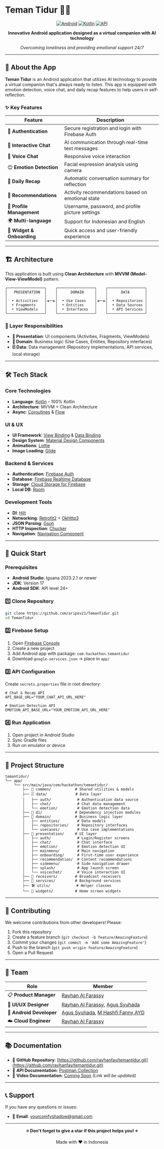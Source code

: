 # Teman Tidur 🌙✨

<div align="center">
  
  [![Android](https://img.shields.io/badge/Platform-Android-green.svg)](https://android.com)
  [![Kotlin](https://img.shields.io/badge/Language-Kotlin-blue.svg)](https://kotlinlang.org)
  [![API](https://img.shields.io/badge/API-24%2B-brightgreen.svg)](https://android-arsenal.com/api?level=24)
  
  **Innovative Android application designed as a virtual companion with AI technology**
  
  *Overcoming loneliness and providing emotional support 24/7*
  
</div>

---

## 📱 About the App

**Teman Tidur** is an Android application that utilizes AI technology to provide a virtual companion that's always ready to listen. This app is equipped with emotion detection, voice chat, and daily recap features to help users in self-reflection.

### ✨ Key Features

| Feature | Description |
|---------|-------------|
| 🔐 **Authentication** | Secure registration and login with Firebase Auth |
| 💬 **Interactive Chat** | AI communication through real-time text messages |
| 🎤 **Voice Chat** | Responsive voice interaction |
| 😊 **Emotion Detection** | Facial expression analysis using camera |
| 📝 **Daily Recap** | Automatic conversation summary for reflection |
| 🎯 **Recommendations** | Activity recommendations based on emotional state |
| 👤 **Profile Management** | Username, password, and profile picture settings |
| 🌍 **Multi-language** | Support for Indonesian and English |
| 📱 **Widget & Onboarding** | Quick access and user-friendly experience |

---

## 🏗️ Architecture

This application is built using **Clean Architecture** with **MVVM (Model-View-ViewModel)** pattern.

```
┌─────────────────┐    ┌─────────────────┐    ┌─────────────────┐
│   PRESENTATION  │    │      DOMAIN     │    │      DATA       │
│                 │    │                 │    │                 │
│  • Activities   │◄──►│  • Use Cases    │◄──►│  • Repositories │
│  • Fragments    │    │  • Entities     │    │  • Data Sources │
│  • ViewModels   │    │  • Interfaces   │    │  • API Services │
└─────────────────┘    └─────────────────┘    └─────────────────┘
```

### 📂 Layer Responsibilities

- **🎨 Presentation**: UI components (Activities, Fragments, ViewModels)
- **💼 Domain**: Business logic (Use Cases, Entities, Repository interfaces)
- **🗄️ Data**: Data management (Repository implementations, API services, local storage)

---

## 🛠️ Tech Stack

### Core Technologies
- **Language**: [Kotlin](https://kotlinlang.org/) - 100% Kotlin
- **Architecture**: MVVM + Clean Architecture
- **Async**: [Coroutines](https://kotlinlang.org/docs/coroutines-overview.html) & [Flow](https://developer.android.com/kotlin/flow)

### UI & UX
- **UI Framework**: [View Binding](https://developer.android.com/topic/libraries/view-binding) & [Data Binding](https://developer.android.com/topic/libraries/data-binding)
- **Design System**: [Material Design Components](https://material.io/develop/android)
- **Animations**: [Lottie](https://github.com/airbnb/lottie-android)
- **Image Loading**: [Glide](https://github.com/bumptech/glide)

### Backend & Services
- **Authentication**: [Firebase Auth](https://firebase.google.com/docs/auth)
- **Database**: [Firebase Realtime Database](https://firebase.google.com/docs/database)
- **Storage**: [Cloud Storage for Firebase](https://firebase.google.com/docs/storage)
- **Local DB**: [Room](https://developer.android.com/jetpack/androidx/releases/room)

### Development Tools
- **DI**: [Hilt](https://dagger.dev/hilt/)
- **Networking**: [Retrofit2](https://square.github.io/retrofit/) + [OkHttp3](https://square.github.io/okhttp/)
- **JSON Parsing**: [Gson](https://github.com/google/gson)
- **HTTP Inspection**: [Chucker](https://github.com/ChuckerTeam/chucker)
- **Navigation**: [Navigation Component](https://developer.android.com/guide/navigation)

---

## 🚀 Quick Start

### Prerequisites
- **Android Studio**: Iguana 2023.2.1 or newer
- **JDK**: Version 17
- **Android SDK**: API level 24+

### 1️⃣ Clone Repository
```bash
git clone https://github.com/aripov21/TemanTidur.git
cd TemanTidur
```

### 2️⃣ Firebase Setup
1. Open [Firebase Console](https://console.firebase.google.com/)
2. Create a new project
3. Add Android app with package: `com.hackathon.temantidur`
4. Download `google-services.json` → place in `app/`

### 3️⃣ API Configuration
Create `secrets.properties` file in root directory:
```properties
# Chat & Recap API
API_BASE_URL="YOUR_CHAT_API_URL_HERE"

# Emotion Detection API  
EMOTION_API_BASE_URL="YOUR_EMOTION_API_URL_HERE"
```

### 4️⃣ Run Application
1. Open project in Android Studio
2. Sync Gradle files
3. Run on emulator or device

---

## 📁 Project Structure

```
temantidur/
└── app/
    └── src/main/java/com/hackathon/temantidur/
        ├── 🔧 common/           # Shared utilities & models
        ├── 🗄️ data/             # Data layer
        │   ├── auth/            # Authentication data source
        │   ├── chat/            # Chat data management  
        │   └── emotion/         # Emotion detection data
        ├── 💉 di/               # Dependency injection modules
        ├── 💼 domain/           # Business logic layer
        │   ├── entities/        # Data models
        │   ├── repositories/    # Repository interfaces
        │   └── usecases/        # Use case implementations
        ├── 🎨 presentation/     # UI layer
        │   ├── auth/            # Login/Register screens
        │   ├── chat/            # Chat interface
        │   ├── emotion/         # Emotion detection UI
        │   ├── mainmenu/        # Main navigation
        │   ├── onboarding/      # First-time user experience
        │   ├── recommendation/  # Content recommendations
        │   ├── sidemenu/        # Side navigation drawer
        │   ├── splash/          # App launch screen
        │   └── voicechat/       # Voice interaction UI
        ├── 📡 receivers/        # Broadcast receivers
        ├── 🔄 services/         # Background services
        ├── 🛠️ utils/            # Helper classes
        └── 📱 widgets/          # Home screen widgets
```

---

## 🤝 Contributing

We welcome contributions from other developers! Please:

1. Fork this repository
2. Create a feature branch (`git checkout -b feature/AmazingFeature`)
3. Commit your changes (`git commit -m 'Add some AmazingFeature'`)
4. Push to the branch (`git push origin feature/AmazingFeature`)
5. Open a Pull Request

---

## 👥 Team

| Role | Member |
|------|--------|
| 📋 **Product Manager** | [Rayhan Al Farassy](https://github.com/rayhanfay) |
| 🎨 **UI/UX Designer** | [Rayhan Al Farassy](https://github.com/rayhanfay), [Agus Syuhada](https://github.com/AgusSyuhada) |
| 📱 **Android Developer** | [Agus Syuhada](https://github.com/AgusSyuhada), [M Hashfi Fanny AYD](https://github.com/hashfiayd) |
| ☁️ **Cloud Engineer** | [Rayhan Al Farassy](https://github.com/rayhanfay) |

---

## 📚 Documentation

- 📖 **GitHub Repository**: [https://github.com/rayhanfay/temantidur.git](https://github.com/rayhanfay/temantidur.git)
- 🚀 **API Documentation**: [Postman Collection](https://documenter.getpostman.com/view/39192802/2sB2x5GsNs)
- 🎥 **Video Documentation**: [Coming Soon](https://example.com) *(Link will be updated)*

---

## 📞 Support

If you have any questions or issues:

- 📧 **Email**: yourcomfyshadow@gmail.com

---

<div align="center">
  
  **⭐ Don't forget to give a star if this project helps you! ⭐**
  
  Made with ❤️ in Indonesia
  
</div>

